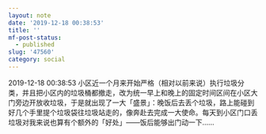 ```yaml
---
layout: note
date: '2019-12-18 00:38:53'
title: ''
mf-post-status:
  - published
slug: '47560'
category: social
---
```

2019-12-18 00:38:53 小区近一个月来开始严格（相对以前来说）执行垃圾分类，并且把小区内的垃圾桶都撤走，改为统一早上和晚上的固定时间区间在小区大门旁边开放收垃圾，于是就出现了一大「盛景」：晚饭后去丢个垃圾，路上能碰到好几个手里提个垃圾袋往垃圾站走的，像奔赴去完成一大使命。每天到小区门口丢垃圾对我来说也算有个额外的「好处」——饭后能够出门动一下……